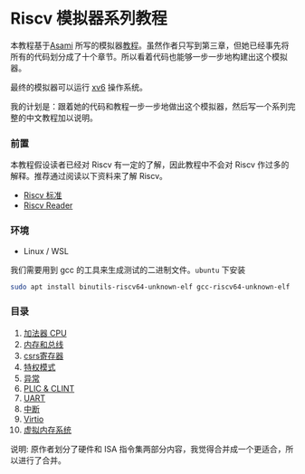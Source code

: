 # Riscv 模拟器系列教程

本教程基于[Asami](https://github.com/d0iasm) 所写的模拟器[教程](https://book.rvemu.app/)。虽然作者只写到第三章，但她已经事先将所有的代码划分成了十个章节。所以看着代码也能够一步一步地构建出这个模拟器。

最终的模拟器可以运行 [xv6](https://pdos.csail.mit.edu/6.828/2012/xv6.html) 操作系统。


我的计划是：跟着她的代码和教程一步一步地做出这个模拟器，然后写一个系列完整的中文教程加以说明。

### 前置

本教程假设读者已经对 Riscv 有一定的了解，因此教程中不会对 Riscv 作过多的解释。推荐通过阅读以下资料来了解 Riscv。

+ [Riscv 标准](https://riscv.org/technical/specifications/)
+ [Riscv Reader](https://zh.webbooksnow.art/dl/16429281/d4417e)


### 环境

+ Linux / WSL

我们需要用到 gcc 的工具来生成测试的二进制文件。`ubuntu` 下安装

```sh
sudo apt install binutils-riscv64-unknown-elf gcc-riscv64-unknown-elf
```

### 目录

1. [加法器 CPU](./v1-CPU-Adder.md)
2. [内存和总线](./v2-Memory-and-Bus.md)
3. [csrs寄存器](./v3-csrs.md)
4. [特权模式](./v4-privileged-mode.md)
5. [异常](./v5-exceptions.md)
6. [PLIC & CLINT](./v6-plic-clint.md)
7. [UART](./v7-uart.md)
8. [中断](./v8-interrupts.md)
9. [Virtio](./v9-virtio.md)
10. [虚拟内存系统](./v10-virtual-memory-system.md)

说明: 原作者划分了硬件和 ISA 指令集两部分内容，我觉得合并成一个更适合，所以进行了合并。

